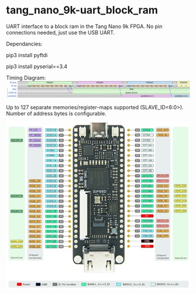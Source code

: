# tang_nano_9k-uart_block_ram
UART interface to a block ram in the Tang Nano 9k FPGA. No pin connections needed, just use the USB UART.

Dependancies:

pip3 install pyftdi

pip3 install pyserial==3.4

Timing Diagram:
![picture](https://github.com/charkster/tang_nano_9k-uart_block_ram/blob/main/images/uart_header1.png)
<p>Up to 127 separate memories/register-maps supported (SLAVE_ID<6:0>). Number of address bytes is configurable.</p>
  
![picture](https://github.com/charkster/tang_nano_9k-uart_block_ram/blob/main/images/tang_nano_9k_pinout.png)
